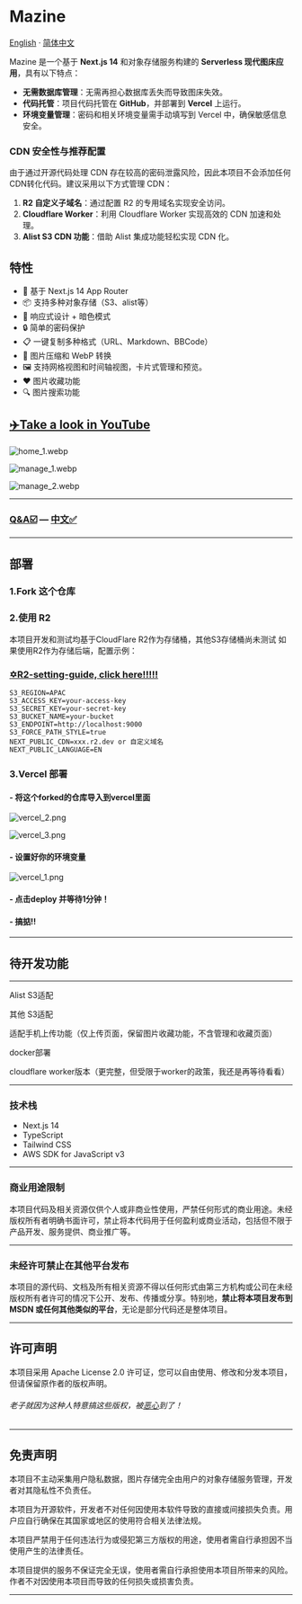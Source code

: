 # Mazine  
[English](readme.md) · [简体中文](/MDs/Mazine_zh.md)

Mazine 是一个基于 **Next.js 14** 和对象存储服务构建的 **Serverless 现代图床应用**，具有以下特点：  

- **无需数据库管理**：无需再担心数据库丢失而导致图床失效。  
- **代码托管**：项目代码托管在 **GitHub**，并部署到 **Vercel** 上运行。  
- **环境变量管理**：密码和相关环境变量需手动填写到 Vercel 中，确保敏感信息安全。  

### CDN 安全性与推荐配置
由于通过开源代码处理 CDN 存在较高的密码泄露风险，因此本项目不会添加任何CDN转化代码。建议采用以下方式管理 CDN：  
1. **R2 自定义子域名**：通过配置 R2 的专用域名实现安全访问。  
2. **Cloudflare Worker**：利用 Cloudflare Worker 实现高效的 CDN 加速和处理。  
3. **Alist S3 CDN 功能**：借助 Alist 集成功能轻松实现 CDN 化。  

## 特性

- 🚀 基于 Next.js 14 App Router
- 📦 支持多种对象存储（S3、alist等）
- 🎨 响应式设计 + 暗色模式
- 🔒 简单的密码保护
- 📋 一键复制多种格式（URL、Markdown、BBCode）
- 💾 图片压缩和 WebP 转换
- 🖼️ 支持网格视图和时间轴视图，卡片式管理和预览。
- ❤️ 图片收藏功能
- 🔍 图片搜索功能

## [✈️Take a look in YouTube](https://youtu.be/SAv8wK-1I6s?si=fii0mtWhbZO6IM5T)



![home_1.webp](/MDs/home_1.webp)

![manage_1.webp](/MDs/manage_1.webp)

![manage_2.webp](/MDs/manage_2.webp)



---

### [Q&A☑️](/MDs/Declaration.md) — [中文✅](/MDs/Declaration_zh.md)

---



## 部署

### 1.Fork 这个仓库

### 2.使用 R2

本项目开发和测试均基于CloudFlare R2作为存储桶，其他S3存储桶尚未测试
如果使用R2作为存储后端，配置示例：

### [✡️R2-setting-guide, click here!!!!!](/MDs/R2-setting.md)

```
S3_REGION=APAC
S3_ACCESS_KEY=your-access-key
S3_SECRET_KEY=your-secret-key
S3_BUCKET_NAME=your-bucket
S3_ENDPOINT=http://localhost:9000
S3_FORCE_PATH_STYLE=true
NEXT_PUBLIC_CDN=xxx.r2.dev or 自定义域名
NEXT_PUBLIC_LANGUAGE=EN
```


### 3.Vercel 部署

#### - 将这个forked的仓库导入到vercel里面

![vercel_2.png](/MDs/vercel_2.png)

![vercel_3.png](/MDs/vercel_3.png)

#### - 设置好你的环境变量

![vercel_1.png](/MDs/vercel_1.png)

#### - 点击deploy 并等待1分钟！

#### - 搞掂!!

---

## 待开发功能

---
Alist S3适配

其他 S3适配

适配手机上传功能（仅上传页面，保留图片收藏功能，不含管理和收藏页面）

docker部署

cloudflare worker版本（更完整，但受限于worker的政策，我还是再等待看看）

---

### 技术栈

- Next.js 14
- TypeScript
- Tailwind CSS
- AWS SDK for JavaScript v3



---

###  **商业用途限制**   

本项目代码及相关资源仅供个人或非商业性使用，严禁任何形式的商业用途。未经版权所有者明确书面许可，禁止将本代码用于任何盈利或商业活动，包括但不限于产品开发、服务提供、商业推广等。 

---

### **未经许可禁止在其他平台发布**   

本项目的源代码、文档及所有相关资源不得以任何形式由第三方机构或公司在未经版权所有者许可的情况下公开、发布、传播或分享。特别地，**禁止将本项目发布到 MSDN 或任何其他类似的平台**，无论是部分代码还是整体项目。

---


## 许可声明

本项目采用 Apache License 2.0 许可证，您可以自由使用、修改和分发本项目，但请保留原作者的版权声明。

###### 老子就因为这种人特意搞这些版权，被[恶心](https://www.nodeseek.com/post-231322-1)到了！

---

## 免责声明
本项目不主动采集用户隐私数据，图片存储完全由用户的对象存储服务管理，开发者对其隐私性不负责任。

本项目为开源软件，开发者不对任何因使用本软件导致的直接或间接损失负责。用户应自行确保在其国家或地区的使用符合相关法律法规。

本项目严禁用于任何违法行为或侵犯第三方版权的用途，使用者需自行承担因不当使用产生的法律责任。

本项目提供的服务不保证完全无误，使用者需自行承担使用本项目所带来的风险。作者不对因使用本项目而导致的任何损失或损害负责。



---
